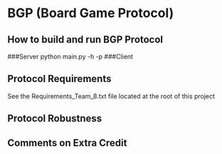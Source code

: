 # BGP (Board Game Protocol)

## How to build and run BGP Protocol
###Server
    python main.py -h <hostname> -p <listening port>
###Client

## Protocol Requirements
  See the Requirements_Team_8.txt file located at the root of this project

## Protocol Robustness

## Comments on Extra Credit
